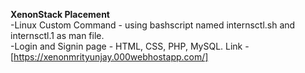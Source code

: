 
**XenonStack Placement**\
-Linux Custom Command - using bashscript named internsctl.sh and internsctl.1 as man file.\
-Login and Signin page - HTML, CSS, PHP, MySQL. Link - [https://xenonmrityunjay.000webhostapp.com/]
